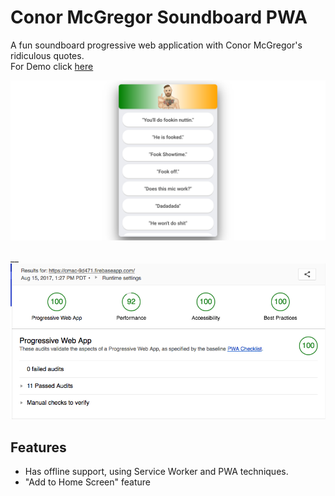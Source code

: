 # Conor McGregor Soundboard PWA
A fun soundboard progressive web application with Conor McGregor's ridiculous quotes.<br>
For Demo click [here](https://cmac-9d471.firebaseapp.com/)

![alt text](imgs/cmac.png "CMac PWA Screenshot")
<br><br>__
![alt text](imgs/lighthouse.png "CMac PWA Lighthouse report")


## Features
* Has offline support, using Service Worker and PWA techniques.
* "Add to Home Screen" feature